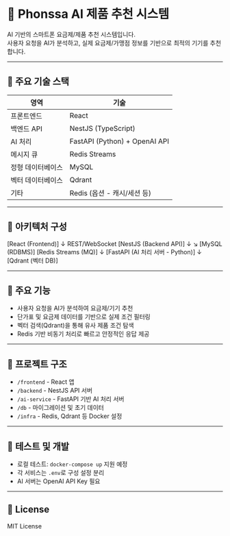 # 📱 Phonssa AI 제품 추천 시스템

AI 기반의 스마트폰 요금제/제품 추천 시스템입니다.  
사용자 요청을 AI가 분석하고, 실제 요금제/가맹점 정보를 기반으로 최적의 기기를 추천합니다.

---

## 🚀 주요 기술 스택

| 영역 | 기술 |
|------|------|
| 프론트엔드 | React |
| 백엔드 API | NestJS (TypeScript) |
| AI 처리 | FastAPI (Python) + OpenAI API |
| 메시지 큐 | Redis Streams |
| 정형 데이터베이스 | MySQL |
| 벡터 데이터베이스 | Qdrant |
| 기타 | Redis (옵션 - 캐시/세션 등) |

---

## 🧱 아키텍처 구성

[React (Frontend)]
↓ REST/WebSocket
[NestJS (Backend API)]
↓ ↘
[MySQL (RDBMS)] [Redis Streams (MQ)]
↓
[FastAPI (AI 처리 서버 - Python)]
↓
[Qdrant (벡터 DB)]


---

## 📌 주요 기능

- 사용자 요청을 AI가 분석하여 요금제/기기 추천
- 단가표 및 요금제 데이터를 기반으로 실제 조건 필터링
- 벡터 검색(Qdrant)을 통해 유사 제품 조건 탐색
- Redis 기반 비동기 처리로 빠르고 안정적인 응답 제공

---

## 📁 프로젝트 구조

- `/frontend` - React 앱
- `/backend` - NestJS API 서버
- `/ai-service` - FastAPI 기반 AI 처리 서버
- `/db` - 마이그레이션 및 초기 데이터
- `/infra` - Redis, Qdrant 등 Docker 설정

---

## 🧪 테스트 및 개발

- 로컬 테스트: `docker-compose up` 지원 예정
- 각 서비스는 `.env`로 구성 설정 분리
- AI 서버는 OpenAI API Key 필요

---

## 🔐 License

MIT License